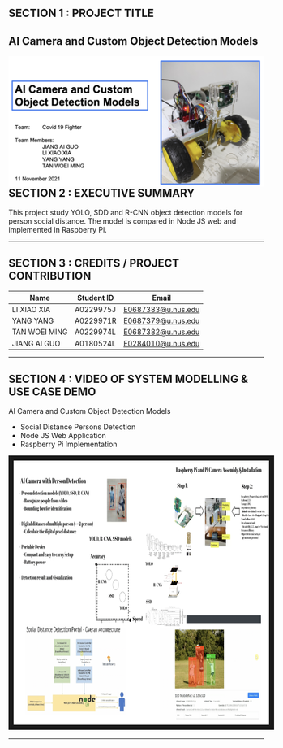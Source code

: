 ## SECTION 1 : PROJECT TITLE
## AI Camera and Custom Object Detection Models
<img src="Miscellaneous/coverpage.png"
     style="float: left; margin-right: 0px;" />

---

## SECTION 2 : EXECUTIVE SUMMARY 

This project study YOLO, SDD and R-CNN object detection models for person social distance. The model is compared in Node JS web and implemented in Raspberry Pi.

---

## SECTION 3 : CREDITS / PROJECT CONTRIBUTION

| Name          | Student ID| Email              |
| ------------- |-----------| -------------------|
| LI XIAO XIA   | A0229975J | E0687383@u.nus.edu |
| YANG YANG     | A0229971R | E0687379@u.nus.edu |
| TAN WOEI MING | A0229974L | E0687382@u.nus.edu |
| JIANG AI GUO  | A0180524L | E0284010@u.nus.edu |

---
## SECTION 4 : VIDEO OF SYSTEM MODELLING & USE CASE DEMO

AI Camera and Custom Object Detection Models
- Social Distance Persons Detection
- Node JS Web Application
- Raspberry Pi Implementation

<a href="https://youtu.be/7L3BNxNYwvY" target="_blank"><img src="Miscellaneous/video_cover.png" alt="IMAGE ALT TEXT HERE" width="960" height="520" border="10" /></a>

---
